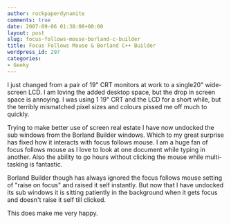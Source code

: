 ```yaml
---
author: rockpaperdynamite
comments: true
date: 2007-09-06 01:38:08+00:00
layout: post
slug: focus-follows-mouse-borland-c-builder
title: Focus Follows Mouse & Borland C++ Builder
wordpress_id: 297
categories:
- Geeky
---
```


I just changed from a pair of 19" CRT monitors at work to a single20" wide-screen LCD. I am loving the added desktop space, but the drop in screen space is annoying. I was using 1 19" CRT and the LCD for a short while, but the terribly mismatched pixel sizes and colours pissed me off much to quickly.

Trying to make better use of screen real estate I have now undocked the sub windows from the Borland Builder windows. Which to my great surprise has fixed how it interacts with focus follows mouse. I am a huge fan of focus follows mouse as I love to look at one document while typing in another. Also the ability to go hours without clicking the mouse while multi-tasking is fantastic.

Borland Builder though has always ignored the focus follows mouse setting of "raise on focus" and raised it self instantly. But now that I have undocked its sub windows it is sitting patiently in the background when it gets focus and doesn't raise it self till clicked.

This does make me very happy.
